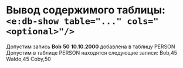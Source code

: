 # Вывод содержимого таблицы: `<e:db-show table="..." cols="<optional>"/>`

<div>
    <e:example name="Пустая таблица">
        <e:then log="true">
            <e:db-show table="PERSON" cols="NAME"/>
            <e:db-show table="PERSON"/>
        </e:then>
    </e:example>
    <e:example name="Не пустая таблица">
        <e:given>
            Допустим запись <b c:set="#name">Bob</b>
                            <b c:set="#age">50</b>
                            <b c:set="#bd">10.10.2000</b>
            <span c:assertTrue="addRecord(#name, #age, #bd)">добавлена</span> в таблицу PERSON
        </e:given>
        <e:then log="true">
            <e:db-show table="PERSON" caption="Caption" cols="NAME, *AGE, **BIRTHDAY"/>
        </e:then>
    </e:example>
    <e:example name="Фильтрация таблицы">
        <e:given>
            Допустим в таблице PERSON находятся следующие записи:
            <e:db-set table="PERSON" cols="NAME, AGE">
                <row>Bob,45</row>
                <row>Waldo,45</row>
                <row>Coby,50</row>
            </e:db-set>
        </e:given>
        <e:then log="true">
            <e:db-show table="PERSON" caption="Caption" cols="NAME, *AGE" where="AGE=45;NAME=Waldo"/>
        </e:then>
    </e:example>
</div>